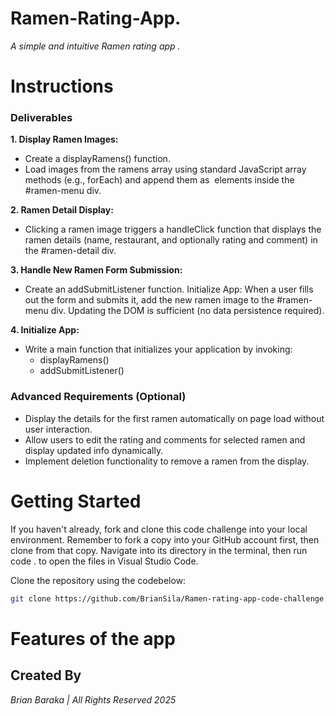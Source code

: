 # Ramen-Rating-App. 

*A simple and intuitive Ramen rating app .*

# Instructions

### Deliverables

**1. Display Ramen Images:**

* Create a displayRamens() function.
* Load images from the ramens array using standard JavaScript array methods (e.g., forEach) and append them as <img> elements inside the #ramen-menu div.
  
**2. Ramen Detail Display:**

* Clicking a ramen image triggers a handleClick function that displays the ramen details (name, restaurant, and optionally rating and comment) in the #ramen-detail div.

**3. Handle New Ramen Form Submission:**

* Create an addSubmitListener function.
Initialize App: When a user fills out the form and submits it, add the new ramen image to the #ramen-menu div. Updating the DOM is sufficient (no data persistence required).

**4. Initialize App:**

* Write a main function that initializes your application by invoking:
  * displayRamens()
  * addSubmitListener()

### Advanced Requirements (Optional)

* Display the details for the first ramen automatically on page load without user interaction.
* Allow users to edit the rating and comments for selected ramen and display updated info dynamically.
* Implement deletion functionality to remove a ramen from the display.
  
# Getting Started
If you haven't already, fork and clone this code challenge into your local environment. Remember to fork a copy into your GitHub account first, then clone from that copy. Navigate into its directory in the terminal, then run code . to open the files in Visual Studio Code.

Clone the repository using the codebelow:
```bash
git clone https://github.com/BrianSila/Ramen-rating-app-code-challenge.
```

# Features of the app

## Created By

*Brian Baraka | All Rights Reserved 2025*